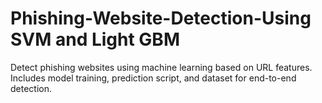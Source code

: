 # Phishing-Website-Detection-Using SVM and Light GBM
Detect phishing websites using machine learning based on URL features. Includes model training, prediction script, and dataset for end-to-end detection.

